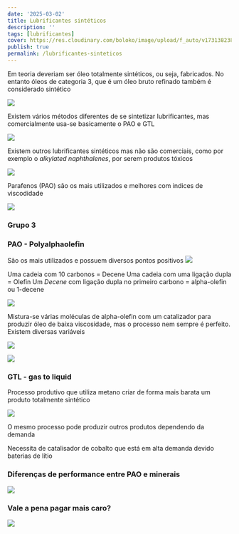 ```yaml
---
date: '2025-03-02'
title: Lubrificantes sintéticos
description: ''
tags: [lubrificantes]
cover: https://res.cloudinary.com/boloko/image/upload/f_auto/v1731382387/furushow7/image_zatgkh.png
publish: true
permalink: /lubrificantes-sinteticos
---
```

Em teoria deveriam ser óleo totalmente sintéticos, ou seja, fabricados. No entanto óleos de categoria 3, que é um óleo bruto refinado também é considerado sintético 

![](https://res.cloudinary.com/boloko/image/upload/f_auto/v1731382387/furushow7/image_zatgkh.png)

Existem vários métodos diferentes de se sintetizar lubrificantes, mas comercialmente usa-se basicamente o PAO e GTL

![](https://res.cloudinary.com/boloko/image/upload/f_auto/v1731384213/furushow7/image_kggo7i.png)


Existem outros lubrificantes sintéticos mas não são comerciais, como por exemplo o _alkylated naphthalenes_, por serem produtos tóxicos

![](https://res.cloudinary.com/boloko/image/upload/f_auto/v1731385053/furushow7/image_ldqd5p.png)


Parafenos (PAO) são os mais utilizados e melhores com indices de viscodidade 

![](https://res.cloudinary.com/boloko/image/upload/f_auto/v1731383862/furushow7/image_r11xkq.png)

### Grupo 3


### PAO - Polyalphaolefin

São os mais utilizados e possuem diversos pontos positivos
![](https://res.cloudinary.com/boloko/image/upload/f_auto/v1731385940/furushow7/image_wo014g.png)


Uma cadeia com 10 carbonos = Decene
Uma cadeia com uma ligação dupla = Olefin
Um _Decene_ com ligação dupla no primeiro carbono = alpha-olefin ou 1-decene

![](https://res.cloudinary.com/boloko/image/upload/f_auto/v1731385393/furushow7/image_rzsuz6.png)

Mistura-se várias moléculas de alpha-olefin com um catalizador para produzir óleo de baixa viscosidade, mas o processo nem sempre é perfeito. Existem diversas variáveis

![](https://res.cloudinary.com/boloko/image/upload/f_auto/v1731385806/furushow7/image_vwqqqt.png)



![](https://res.cloudinary.com/boloko/image/upload/f_auto/v1731382858/furushow7/image_wtwc9b.png)






### GTL - gas to liquid

Processo produtivo que utiliza metano criar de forma mais barata um produto totalmente sintético

![](https://res.cloudinary.com/boloko/image/upload/f_auto/v1731384425/furushow7/image_nsqokc.png)

O mesmo processo pode produzir outros produtos dependendo da demanda

Necessita de catalisador de cobalto que está em alta demanda devido baterias de lítio


### Diferenças de performance entre PAO e minerais
![](https://res.cloudinary.com/boloko/image/upload/f_auto/v1731466361/furushow7/image_omhfdv.png)


### Vale a pena pagar mais caro?

![](https://res.cloudinary.com/boloko/image/upload/f_auto/v1731468390/furushow7/image_fppeqc.png)
